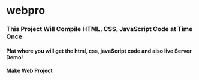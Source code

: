 # webpro
### This Project Will Compile HTML, CSS, JavaScript Code at Time Once


#### Plat where you will get the html, css, javaScript code and also live Server Demo!

####  Make Web Project 
